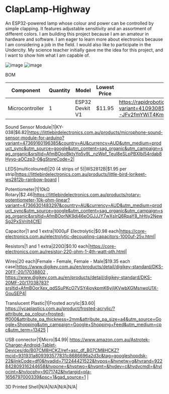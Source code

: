 # ClapLamp-Highway
An ESP32-powered lamp whose colour and power can be controlled by simple clapping. It features adjustable sensitivity and an assortment of different colors.
I am building this project because I am an amateur in hardware and software. I am eager to learn more about electronics because I am considering a job in the field. I would also like to participate in the Undercity. My science teacher initially gave me the idea for this project, and I want to show him what I am capable of.

![image](https://github.com/user-attachments/assets/b2a8dd17-d064-4dc5-b1a0-4c775d948859) ![image](https://github.com/user-attachments/assets/9a86f17f-7fc2-4875-ad0f-1b5df5205440)




BOM


|Component|Quantity|Model|Lowest Price|Link|
|---|---|---|---|---|
Microcontroller|1|ESP32 Devkit V1|$11.95|https://rapidroboticsaustralia.com/products/esp32-main-board-with-wi-fi-and-bluetooth?variant=41093085233263&country=AU&currency=AUD&utm_medium=product_sync&utm_source=google&utm_content=sag_organic&utm_campaign=sag_organic&srsltid=AfmBOoqUC1d8xQ_VhGVWuL-JFv2fmYWiT4KmZ06z7KKt6i-qnucPGJulVoM|

Sound Sensor Module|1|KY-038|$6.82|https://littlebirdelectronics.com.au/products/microphone-sound-sensor-module-for-arduino?variant=47369160196385&country=AU&currency=AUD&utm_medium=product_sync&utm_source=google&utm_content=sag_organic&utm_campaign=sag_organic&srsltid=AfmBOooBktvYq5v9L_nzWpf_Teul8eSLpPBXIbl54rdab8Hyyo-aOCzp3-0&gStoreCode=2|

LEDS(multicoloured)|20 (4 strips of 5)|WS2812B|$1.95 per strip|https://littlebirdelectronics.com.au/products/little-bird-lorikeet-ws2812b-rainbow-board |

Potentiometer|1|10kΩ Rotary|$2.46|https://littlebirdelectronics.com.au/products/rotary-potentiometer-10k-ohm-linear?variant=47366301483297&country=AU&currency=AUD&utm_medium=product_sync&utm_source=google&utm_content=sag_organic&utm_campaign=sag_organic&srsltid=AfmBOorNK9dj46eOGJJJY7wXsIrQ6RpaY8_hHtiy2NewSg2PxSVriIt4CfE|

Capacitor|1 and 1 extra|1000µF Electrolytic|$0.98 each|https://core-electronics.com.au/electrolytic-decoupling-capacitors-1000uf-25v.html|

Resistors|1 and 1 extra|220Ω|$0.10 each|https://core-electronics.com.au/resistor-220-ohm-1-4th-watt-pth.html|

Wires|20 each|Female - Female, Female - Male|$19.35 each case|https://www.digikey.com.au/en/products/detail/digikey-standard/DKS-20FF-20/17038802 ,  https://www.digikey.com.au/en/products/detail/digikey-standard/DKS-20MF-20/17038783?srsltid=AfmBOorXex_qdSSuPKcO7VSY4joykpmK6yiIjKVwbXGMsnwoU1X-GouSEP4|

Translucent Plastic|1|Frosted acrylic|$3.60| https://jycaplastics.com.au/product/frosted-acrylic/?attribute_pa_colour=frosted-ff000&attribute_pa_thickness=2mm&attribute_pa_size=a4&utm_source=Google+Shopping&utm_campaign=Google+Shopping+Feed&utm_medium=cpc&utm_term=13425 |

USB connector|1|Micro|$4.99| https://www.amazon.com.au/Astrotek-Charger-Android-Tablet-Devices/dp/B07CM8HCKZ/ref=asc_df_B07CM8HCKZ?mcid=931931a809393577831c8686696a2d3c&tag=googleshopdsk-22&linkCode=df0&hvadid=712244421522&hvpos=&hvnetw=g&hvrand=922842809316244658&hvpone=&hvptwo=&hvqmt=&hvdev=c&hvdvcmdl=&hvlocint=&hvlocphy=9071742&hvtargid=pla-1656797000339&psc=1&gad_source=1 |

3D Printed Shell|N/A|N/A|N/A|N/A|

